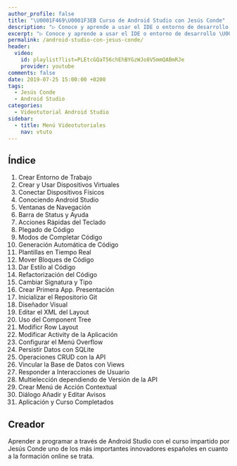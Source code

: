 ```yaml
---
author_profile: false
title: "\U0001F469‍\U0001F3EB Curso de Android Studio con Jesús Conde"
description: "▷ Conoce y aprende a usar el IDE o entorno de desarrollo \U0001F4F2 Android Studio \U0001F463 con este curso online del formador \U0001F468‍\U0001F3EB Jesús Conde ⭐️"
excerpt: "▷ Conoce y aprende a usar el IDE o entorno de desarrollo \U0001F4F2 Android Studio \U0001F463 con este curso online del formador \U0001F468‍\U0001F3EB Jesús Conde ⭐️"
permalink: /android-studio-con-jesus-conde/
header:
  video:
    id: playlist?list=PLEtcGQaT56chEhBYGzWJo8V5mmQABmRJe
    provider: youtube
comments: false
date: 2019-07-25 15:00:00 +0200
tags:
  - Jesús Conde
  - Android Studio
categories:
  - Videotutorial Android Studio
sidebar:
  - title: Menú Videotutoriales
    nav: vtuto
---
```


## &Iacute;ndice

1. Crear Entorno de Trabajo
2. Crear y Usar Dispositivos Virtuales
3. Conectar Dispositivos F&iacute;sicos
4. Conociendo Android Studio
5. Ventanas de Navegaci&oacute;n
6. Barra de Status y Ayuda
7. Acciones R&aacute;pidas del Teclado
8. Plegado de C&oacute;digo
9. Modos de Completar C&oacute;digo
10. Generaci&oacute;n Autom&aacute;tica de C&oacute;digo
11. Plantillas en Tiempo Real
12. Mover Bloques de C&oacute;digo
13. Dar Estilo al C&oacute;digo
14. Refactorizaci&oacute;n del C&oacute;digo
15. Cambiar Signatura y Tipo
16. Crear Primera App. Presentaci&oacute;n
17. Inicializar el Repositorio Git
18. Dise&ntilde;ador Visual
19. Editar el XML del Layout
20. Uso del Component Tree
21. Modificr Row Layout
22. Modificar Activity de la Aplicaci&oacute;n
23. Configurar el Men&uacute; Overflow
24. Persistir Datos con SQLite
25. Operaciones CRUD con la API
26. Vincular la Base de Datos con Views
27. Responder a Interacciones de Usuario
28. Multielecci&oacute;n dependiendo de Versi&oacute;n de la API
29. Crear Men&uacute; de Acci&oacute;n Contextual
30. Di&aacute;logo A&ntilde;adir y Editar Avisos
31. Aplicaci&oacute;n y Curso Completados

## Creador

Aprender a programar a trav&eacute;s de Android Studio con el curso impartido por Jes&uacute;s Conde uno de los m&aacute;s importantes innovadores espa&ntilde;oles en cuanto a la formaci&oacute;n online se trata.